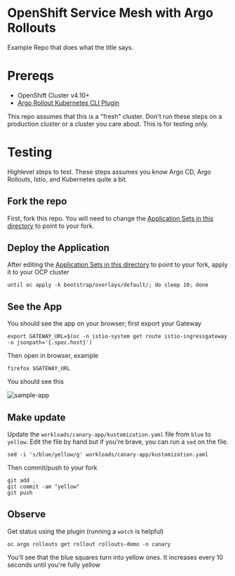 # OpenShift Service Mesh with Argo Rollouts

Example Repo that does what the title says.

# Prereqs

* OpenShift Cluster v4.10+
* [Argo Rollout Kubernetes CLI Plugin](https://argoproj.github.io/argo-rollouts/installation/#kubectl-plugin-installation)

This repo assumes that this is a "fresh" cluster. Don't run these steps on a production cluster or a cluster you care about. This is for testing only.

# Testing

Highlevel steps to test. These steps assumes you know Argo CD, Argo Rollouts, Istio, and Kubernetes quite a bit.

## Fork the repo

First, fork this repo. You will need to change the [Application Sets in this directory](components/applicationsets) to point to your fork.

## Deploy the Application

After editing the [Application Sets in this directory](components/applicationsets)  to point to your fork, apply it to your OCP cluster

```shell
until oc apply -k bootstrap/overlays/default/; do sleep 10; done
```

## See the App

You should see the app on your browser; first export your Gateway

```shell
export GATEWAY_URL=$(oc -n istio-system get route istio-ingressgateway -o jsonpath='{.spec.host}')
```

Then open in browser, example

```shell
firefox $GATEWAY_URL
```

You should see this

![sample-app](https://i.ibb.co/G2gY1b5/sample-app.png)

## Make update

Update the `workloads/canary-app/kustomization.yaml` file from `blue` to `yellow`. Edit the file by hand but if you're brave, you can run a `sed` on the file.

```shell
sed -i 's/blue/yellow/g' workloads/canary-app/kustomization.yaml
```

Then commit/push to your fork

```shell
git add .
git commit -am "yellow"
git push
```

## Observe

Get status using the plugin (running a `watch` is helpful)

```shell
oc argo rollouts get rollout rollouts-demo -n canary
```

You'll see that the blue squares turn into yellow ones. It increases every 10 seconds until you're fully yellow
